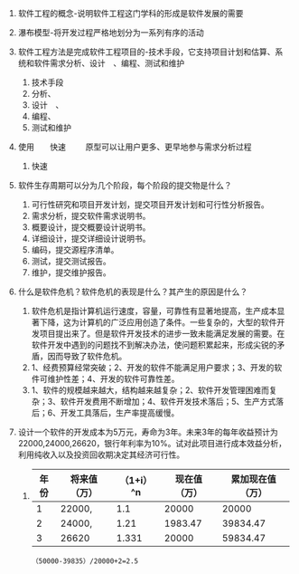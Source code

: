 1. 软件工程的概念-说明软件工程这门学科的形成是软件发展的需要

2. 瀑布模型-将开发过程严格地划分为一系列有序的活动

3. 软件工程方法是完成软件工程项目的-技术手段，它支持项目计划和估算、系统和软件需求分析、设计  、编程、测试和维护

   1. 技术手段
   2. 分析、
   3. 设计  、
   4. 编程、
   5. 测试和维护

4. 使用    快速     原型可以让用户更多、更早地参与需求分析过程

   1. 快速

5. 软件生存周期可以分为几个阶段，每个阶段的提交物是什么？

   1. 可行性研究和项目开发计划，提交项目开发计划和可行性分析报告。 
   2.  需求分析，提交软件需求说明书。 
   3.  概要设计，提交概要设计说明书。 
   4.  详细设计，提交详细设计说明书。
   5.  编码，提交源程序清单。 
   6.  测试，提交测试报告。 
   7. 维护，提交维护报告。

6. 什么是软件危机？软件危机的表现是什么？其产生的原因是什么？

   1.  软件危机是指计算机运行速度，容量，可靠性有显著地提高，生产成本显著下降，这为计算机的广泛应用创造了条件。一些复杂的，大型的软件开发项目提出来了。但是软件开发技术的进步一致未能满足发展的需要。在软件开发中遇到的问题找不到解决办法，使问题积累起来，形成尖锐的矛盾，因而导致了软件危机。 
   2.  1、经费预算经常突破；2、开发的软件不能满足用户要求；3、开发的软件可维护性差；4、开发的软件可靠性差。  
   3. 1、软件的规模越来越大，结构越来越复杂；2、软件开发管理困难而复杂；3、软件开发费用不断增加；4、软件开发技术落后；5、生产方式落后；6、开发工具落后，生产率提高缓慢。

7. 设计一个软件的开发成本为5万元，寿命为3年。未来3年的每年收益预计为22000,24000,26620，银行年利率为10%。试对此项目进行成本效益分析，利用纯收入以及投资回收期决定其经济可行性。

   1. | 年份 | 将来值（万） | （1+i）^n | 现在值（万） | 累加现在值（万） |
      | ---- | ------------ | --------- | ------------ | ---------------- |
      | 1    | 22000,       | 1.1       | 20000        | 20000            |
      | 2    | 24000,       | 1.21      | 1983.47      | 39834.47         |
      | 3    | 26620        | 1.331     | 20000        | 59834.47         |

      ```
      （50000-39835）/20000+2=2.5
      ```

      